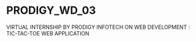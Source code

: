 # PRODIGY_WD_03
VIRTUAL INTERNSHIP BY PRODIGY INFOTECH ON WEB DEVELOPMENT : TIC-TAC-TOE WEB APPLICATION
